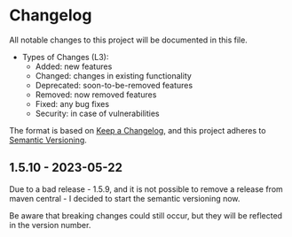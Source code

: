 # Changelog

All notable changes to this project will be documented in this file.

* Types of Changes (L3):
  * Added: new features
  * Changed: changes in existing functionality
  * Deprecated: soon-to-be-removed features
  * Removed: now removed features
  * Fixed: any bug fixes
  * Security: in case of vulnerabilities


The format is based on [Keep a Changelog](https://keepachangelog.com/en/1.0.0/),
and this project adheres to [Semantic Versioning](https://semver.org/spec/v2.0.0.html).


## 1.5.10 - 2023-05-22
Due to a bad release - 1.5.9, and it is not possible to remove a release from maven central - 
I decided to start the semantic versioning now.

Be aware that breaking changes could still occur, but they will be reflected in the version number.


